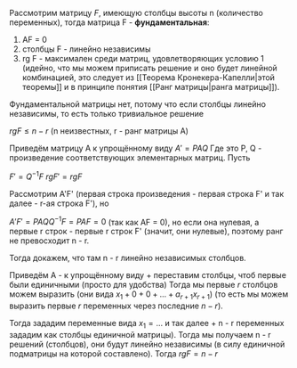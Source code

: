 Рассмотрим матрицу $F$, имеющую столбцы высоты n (количество переменных), тогда матрица F - **фундаментальная**:
1) AF = 0
2) столбцы F - линейно независимы
3) rg F - максимален среди матриц, удовлетворяющих условию 1 (идейно, что мы можем приписать решение и оно будет линейной комбинацией, это следует из [[Теорема Кронекера-Капелли|этой теоремы]] и в принципе понятия [[Ранг матрицы|ранга матрицы]]).

Фундаментальной матрицы нет, потому что если столбцы линейно независимы, то есть только тривиальное решение

$rg F \leq n - r$ (n неизвестных, r - ранг матрицы А)

Приведём матрицу А к упрощённому виду
$A' = PAQ$
Где это P, Q - произведение соответствующих элементарных матриц.
Пусть

$F' = Q^{-1}F$
$rg F' = rg F$

Рассмотрим A'F' (первая строка произведения - первая строка F' и так далее - r-ая строка F'), но

$A'F' = PAQQ^{-1}F = PAF = 0$ (так как AF = 0), но если она нулевая, а первые r строк - первые r строк F' (значит, они нулевые), поэтому ранг не превосходит n - r.

Тогда докажем, что там n - r линейно независимых столбцов.

Приведём А - к упрощённому виду + переставим столбцы, чтоб первые были единичными (просто для удобства)
Тогда мы первые $r$ столбцов можем выразить (они вида $x_1 + 0 + 0 + ... + a_{r + 1}x_{r + 1}$) (то есть мы можем выразить первые $r$ переменных через последние $n - r$).

Тогда зададим переменные вида $x_1 = ...$ и так далее + n - r переменных зададим как столбцы единичной матрицы). Тогда мы получаем n - r решений (столбцов), они будут линейно независимы (в силу единичной подматрицы на которой составлено).
Тогда $rg F = n - r$